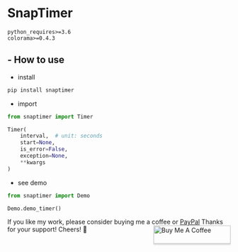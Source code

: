 # SnapTimer
```
python_requires>=3.6
colorama>=0.4.3
```

## - How to use
- install
```bash
pip install snaptimer
```

- import
```python
from snaptimer import Timer

Timer(
    interval,  # unit: seconds
    start=None,
    is_error=False,
    exception=None,
    **kwargs
)
```

- see demo
```python
from snaptimer import Demo

Demo.demo_timer()
```

If you like my work, please consider buying me a coffee or [PayPal](https://paypal.me/RonDevStudio?locale.x=zh_TW)
Thanks for your support! Cheers! 🎉
<a href="https://www.buymeacoffee.com/ronchang" target="_blank"><img src="https://www.buymeacoffee.com/assets/img/custom_images/orange_img.png" alt="Buy Me A Coffee" style="height: 41px !important;width: 174px !important;box-shadow: 0px 3px 2px 0px rgba(190, 190, 190, 0.5) !important;-webkit-box-shadow: 0px 3px 2px 0px rgba(190, 190, 190, 0.5) !important;" align="right"></a>
